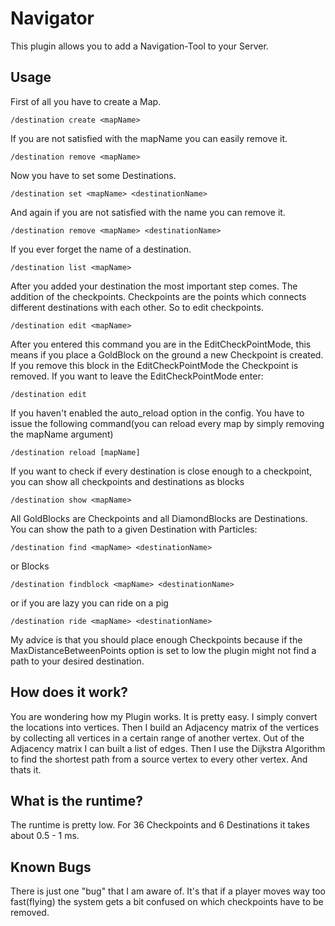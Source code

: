 # Navigator
This plugin allows you to add a Navigation-Tool to your Server.

## Usage
First of all you have to create a Map.
   ```
   /destination create <mapName>
   ```
If you are not satisfied with the mapName you can easily remove it.
   ```
   /destination remove <mapName>
   ```
Now you have to set some Destinations.
   ```
   /destination set <mapName> <destinationName>
   ```
And again if you are not satisfied with the name you can remove it.
   ```
   /destination remove <mapName> <destinationName>
   ```
If you ever forget the name of a destination.
   ```
   /destination list <mapName>
   ```
After you added your destination the most important step comes.
The addition of the checkpoints. Checkpoints are the points which connects
different destinations with each other. So to edit checkpoints.
   ```
   /destination edit <mapName>
   ```
After you entered this command you are in the EditCheckPointMode, this means if
you place a GoldBlock on the ground a new Checkpoint is created. If you remove
this block in the EditCheckPointMode the Checkpoint is removed.
If you want to leave the EditCheckPointMode enter:
   ```
   /destination edit
   ```
If you haven't enabled the auto_reload option in the config.
You have to issue the following command(you can reload every map by simply removing the mapName argument) 
```
/destination reload [mapName]
```
If you want to check if every destination is close enough to a checkpoint, you can show all checkpoints and destinations
as blocks
 ```
 /destination show <mapName>
 ```
 All GoldBlocks are Checkpoints and all DiamondBlocks are Destinations.
You can show the path to a given Destination with Particles:
   ```
   /destination find <mapName> <destinationName>
   ```
or Blocks
   ```
   /destination findblock <mapName> <destinationName>
   ```
or if you are lazy you can ride on a pig
   ```
   /destination ride <mapName> <destinationName>
   ```
My advice is that you should place enough Checkpoints because if 
the MaxDistanceBetweenPoints option is set to low the plugin might
not find a path to your desired destination.
## How does it work?
You are wondering how my Plugin works.
It is pretty easy.
I simply convert the locations into vertices.
Then I build an Adjacency matrix of the vertices by collecting all vertices in a certain range of another vertex.
Out of the Adjacency matrix I can built a list of edges.
Then I use the Dijkstra Algorithm to find the shortest path from a source vertex to every other vertex.
And thats it.
## What is the runtime?
The runtime is pretty low. For 36 Checkpoints and 6 Destinations it takes about 0.5 - 1 ms.
## Known Bugs
There is just one "bug" that I am aware of. It's that if a player moves way too fast(flying) the system gets a bit confused on which checkpoints have to be removed.
